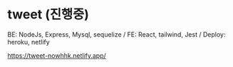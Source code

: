 # tweet (진행중)
BE: NodeJs, Express, Mysql, sequelize / FE: React, tailwind, Jest / Deploy: heroku, netlify

https://tweet-nowhhk.netlify.app/
